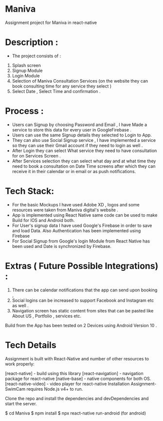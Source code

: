 # Maniva
Assignment project for Maniva in react-native


# Description :

- The project consists of :
 1. Splash screen 
 2. Signup Module 
 3. Login Module 
 4. Selection of Maniva Consultation Services  (on the website they can book consulting time for any service they select )   
 5. Select Date , Select Time  and confirmation .

# Process : 

- Users can Signup by choosing Password and Email ,  I have Made a service to store this data for every user in GoogleFirebase . 
- Users can use the same Signup details they selected to Login to App. 
- They can also use Social Signup service , I have implemented a  service so they can use their Gmail account if they need to login as well .
- After Login they can select  What service they need to  have consultation for on Services Screen .
- After Services selection they can select what day and at  what time they need to book a consultation on Date Time screens after which they can receive it in their calendar or in email or as push notifications.

# Tech Stack:
- For the basic Mockups I have used Adobe XD , logos and some resources were taken from Maniva digital's website .
- App is implemented using React Native  same code can be used to  make Build for IOS and Android both.
- For User's signup data I have used Google's Firebase in order to save and load Data. Also Authentication has been implemented using Firebase 
- For Social Signup  from Google's login Module from React  Native  has been used and Date is synchronized by Firebase.

# Extras ( Future Possible  Integrations)  : 

1. There can be calendar notifications that the app can send upon booking ,
2. Social logins can be increased to support Facebook and Instagram etc as well . 
3. Navigation screen has static content from sites that can be pasted like About  US , Portfolio , services etc.


Build from the App has been tested on 2 Devices  using Android Version 10 .


# Tech Details 
Assignment is built with React-Native and number of other resources to work properly:

[react-native] - build using this library
[react-navigation] - navigation package for react-native
[native-base] - native components for both OS.
[react-native-video] - video player for react-native
Installation
Assignment-SwimCam requires Node.js v4+ to run.


Clone the repo and install the dependencies and devDependencies and start the server.

$ cd Maniva
$ npm install 
$ npx react-native run-android (for android)

